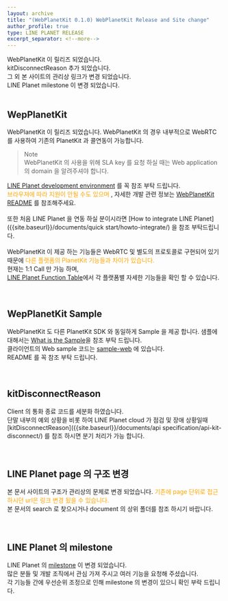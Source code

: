 ```yaml
---
layout: archive
title: "(WebPlanetKit 0.1.0) WebPlanetKit Release and Site change"
author_profile: true
type: LINE PLANET RELEASE
excerpt_separator: <!--more-->
---
```


WebPlanetKit 이 릴리즈 되었습니다. <br>
kitDisconnectReason 추가 되었습니다.<br>
그 외 본 사이트의 관리상 링크가 변경 되었습니다. <br>
LINE Planet milestone 이 변경 되었습니다.<br>
<br>

<!--more-->

## WepPlanetKit
WebPlanetKit 이 릴리즈 되었습니다. WebPlanetKit 의 경우 내부적으로 WebRTC 를 사용하여 기존의 PlanetKit 과 콜연동이 가능합니다.<br>
> Note <br>
> WebPlanetKit 의 사용을 위해 SLA key 를 요청 하실 때는 
> Web application 의 domain 을 알려주셔야 합니다.

[LINE Planet development environment]({{site.baseurl}}/documents/article/art-planet-env/) 를 꼭 참조 부탁 드립니다.<br>
<span style="font-size: 100%; color:orange">
브라우져에 따라 지원이 안될 수도 있으며 
</span>
, 자세한 개발 관련 정보는 [WebPlanetKit README](https://oss.navercorp.com/PlanetKit/sample-web) 를 참조해주세요.<br>
<br>
또한 처음 LINE Planet 을 연동 하실 분이시라면 [How to integrate LINE Planet]({{site.baseurl}}/documents/quick start/howto-integrate/) 을 참조 부탁드립니다. <br>
<br>
WebPlanetKit 이 제공 하는 기능들은 WebRTC 및 별도의 프로토콜로 구현되어 있기 때문에 
<span style="font-size: 100%; color:orange">
다른 플랫폼의 PlanetKit 기능들과 차이가 있습니다.
</span><br>
현재는 1:1 Call 만 가능 하며,  
[LINE Planet Function Table]({{site.baseurl}}/documents/function/ftn-table/)에서 각 플랫폼별 자세한 기능들을 확인 할 수 있습니다.<br>
<br>
<br>

## WepPlanetKit Sample
WebPlanetKit 도 다른 PlanetKit SDK 와 동일하게 Sample 을 제공 합니다.
샘플에 대해서는 [What is the Sample]({{site.baseurl}}/documents/sample/sample-intro/)을 참조 부탁 드립니다. <br>
클라이언트의 Web sample 코드는 [sample-web](https://oss.navercorp.com/PlanetKit/sample-web) 에 있습니다.<br>
README 를 꼭 참조 부탁 드립니다.<br>
<br>
<br>

## kitDisconnectReason 
Client 의 통화 종료 코드를 세분화 하였습니다. <br>
단말 내부의 예외 상황을 비롯 하여 LINE Planet cloud 가 점검 및 장애 상황일때 
[kitDisconnectReason]({{site.baseurl}}/documents/api specification/api-kit-disconnect/) 를 참조 하시면 분기 처리가 가능 합니다.<br>
<br>
<br>

## LINE Planet page 의 구조 변경
본 문서 사이트의 구조가 관리상의 문제로 변경 되었습니다. 
<span style="font-size: 100%; color:orange">
기존에 page 단위로 접근 하시던 url은 링크 변경 됬을 수 있습니다.
</span><br>
본 문서의 search 로 찾으시거나 document 의 상위 폴더를 참조 하시기 바랍니다. <br>
<br>
<br>

## LINE Planet 의 milestone 
LINE Planet 의 [milestone]({{site.baseurl}}/milestones/) 이 변경 되었습니다. <br>
많은 분들 및 개발 조직에서 관심 가져 주시고 여러 기능을 요청해 주셨습니다. <br>
각 기능들 간에 우선순위 조정으로 인해 milestone 의 변경이 있으니 확인 부락 드립니다.
